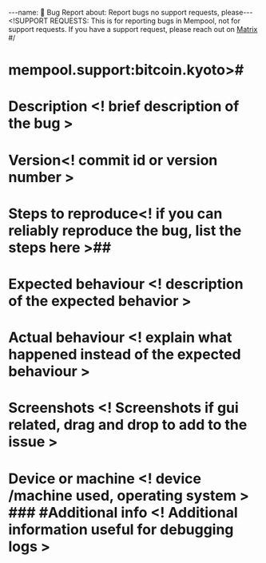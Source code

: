 ---name: 🐛 Bug Report
about: Report bugs 
no support requests, 
please---<!SUPPORT REQUESTS:
   This is for 
   reporting bugs in 
   Mempool, not for
   support requests. 
   If you have 
   a support request,
   please reach out 
   on [Matrix](https://matrix.to)
   #/
# mempool.support:bitcoin.kyoto># # 
# Description <! brief description of the bug > ##
#
# Version<! commit id or version number > ##
# Steps to reproduce<!  if you can reliably reproduce       the bug, list the steps here >##
# Expected behaviour <! description of the expected behavior > ##
# Actual behaviour <! explain what happened instead of the expected behaviour > ##
# Screenshots <! Screenshots if gui related, drag and drop to add to the issue > ###
# Device or machine <! device /machine used, operating   system > ###                   #Additional info <!             Additional information useful for debugging logs >
